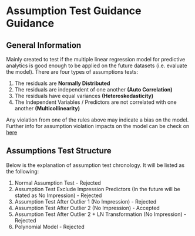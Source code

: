 # Assumption Test Guidance Guidance

## General Information

Mainly created to test if the multiple linear regression model for predictive analytics is good enough to be applied on the future datasets (i.e. evaluate the model). There are four types of assumptions tests:
  1. The residuals are <b>Normally Distributed</b>
  2. The residuals are independent of one another <b>(Auto Correlation)</b>
  3. The residuals have equal variances <b>(Heteroskedasticity)</b>
  4. The Independent Variables / Predictors are not correlated with one another <b>(Multicollinearity)</b>
  
Any violation from one of the rules above may indicate a bias on the model. Further info for assumption violation impacts on the model can be check on [here](https://online.stat.psu.edu/stat462/node/145/)

## Assumptions Test Structure

Below is the explanation of assumption test chronology. It will be listed as the following:
  1. Normal Assumption Test - Rejected
  2. Assumption Test Exclude Impression Predictors (In the future will be stated as No Impression) - Rejected
  3. Assumption Test After Outlier 1 (No Impression) - Rejected
  4. Assumption Test After Outlier 2 (No Impression) - Accepted
  5. Assumption Test After Outlier 2 + LN Transformation (No Impression) - Rejected
  6. Polynomial Model - Rejected




